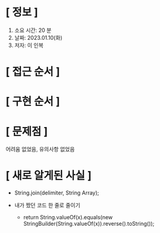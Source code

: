 # **[ 정보 ]**
1. 소요 시간: 20 분
2. 날짜: 2023.01.10(화)
3. 저자: 이 인복

# **[ 접근 순서 ]**

# **[ 구현 순서 ]**

# **[ 문제점 ]**
어려움 없었음, 유의사항 없었음

# **[ 새로 알게된 사실 ]**
- String.join(delimiter, String Array);


- 내가 짰던 코드 한 줄로 줄이기
    - return String.valueOf(x).equals(new StringBuilder(String.valueOf(x)).reverse().toString());
         
